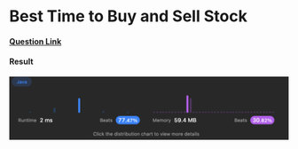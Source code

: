 # Best Time to Buy and Sell Stock

#### [Question Link](https://leetcode.com/problems/best-time-to-buy-and-sell-stock/)

#### Result
![result](Result.png)